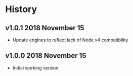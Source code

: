 # History

## v1.0.1 2018 November 15
- Update engines to reflect lack of Node v4 compatibility

## v1.0.0 2018 November 15
- Initial working version
